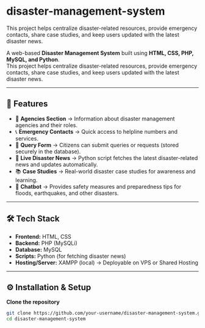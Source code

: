 # disaster-management-system

This project helps centralize disaster-related resources, provide emergency contacts, share case studies, and keep users updated with the latest disaster news.

A web-based **Disaster Management System** built using **HTML, CSS, PHP, MySQL, and Python**.  
This project helps centralize disaster-related resources, provide emergency contacts, share case studies, and keep users updated with the latest disaster news.  

---

## 🚀 Features
- 🏢 **Agencies Section** → Information about disaster management agencies and their roles.  
- 📞 **Emergency Contacts** → Quick access to helpline numbers and services.  
- 📝 **Query Form** → Citizens can submit queries or requests (stored securely in the database).  
- 📰 **Live Disaster News** → Python script fetches the latest disaster-related news and updates automatically.  
- 📚 **Case Studies** → Real-world disaster case studies for awareness and learning.  
- 🤖 **Chatbot** → Provides safety measures and preparedness tips for floods, earthquakes, and other disasters.  

---

## 🛠️ Tech Stack
- **Frontend:** HTML, CSS  
- **Backend:** PHP (MySQLi)  
- **Database:** MySQL  
- **Scripts:** Python (for fetching disaster news)  
- **Hosting/Server:** XAMPP (local) → Deployable on VPS or Shared Hosting  

---

## ⚙️ Installation & Setup

 **Clone the repository**
   ```bash
   git clone https://github.com/your-username/disaster-management-system.git
   cd disaster-management-system

